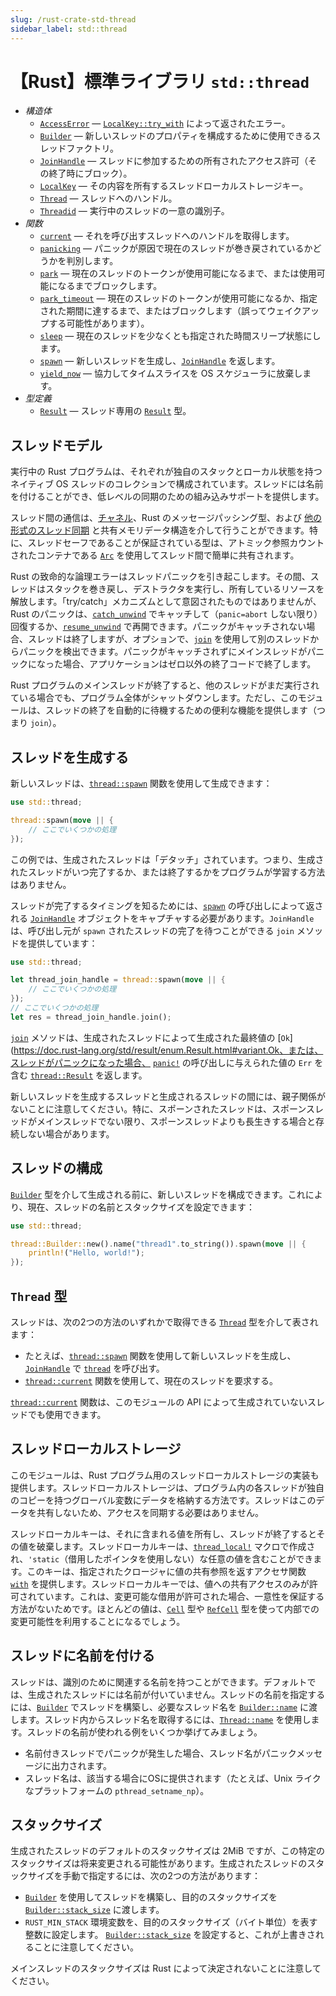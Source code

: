 ```yaml
---
slug: /rust-crate-std-thread
sidebar_label: std::thread
---
```


# 【Rust】標準ライブラリ `std::thread`

- _構造体_
  - [`AccessError`](https://doc.rust-lang.org/std/thread/struct.AccessError.html) — [`LocalKey::try_with`](https://doc.rust-lang.org/std/thread/struct.LocalKey.html#method.try_with) によって返されたエラー。
  - [`Builder`](https://doc.rust-lang.org/std/thread/struct.Builder.html) — 新しいスレッドのプロパティを構成するために使用できるスレッドファクトリ。
  - [`JoinHandle`](https://doc.rust-lang.org/std/thread/struct.JoinHandle.html) — スレッドに参加するための所有されたアクセス許可（その終了時にブロック）。
  - [`LocalKey`](https://doc.rust-lang.org/std/thread/struct.LocalKey.html) — その内容を所有するスレッドローカルストレージキー。
  - [`Thread`](https://doc.rust-lang.org/std/thread/struct.Thread.html) — スレッドへのハンドル。
  - [`Threadid`](https://doc.rust-lang.org/std/thread/struct.ThreadId.html) — 実行中のスレッドの一意の識別子。
- _関数_
  - [`current`](https://doc.rust-lang.org/std/thread/fn.current.html) — それを呼び出すスレッドへのハンドルを取得します。
  - [`panicking`](https://doc.rust-lang.org/std/thread/fn.panicking.html) — パニックが原因で現在のスレッドが巻き戻されているかどうかを判別します。
  - [`park`](https://doc.rust-lang.org/std/thread/fn.park.html) — 現在のスレッドのトークンが使用可能になるまで、または使用可能になるまでブロックします。
  - [`park_timeout`](https://doc.rust-lang.org/std/thread/fn.park_timeout.html) — 現在のスレッドのトークンが使用可能になるか、指定された期間に達するまで、またはブロックします（誤ってウェイクアップする可能性があります）。
  - [`sleep`](https://doc.rust-lang.org/std/thread/fn.sleep.html) — 現在のスレッドを少なくとも指定された時間スリープ状態にします。
  - [`spawn`](https://doc.rust-lang.org/std/thread/fn.spawn.html) — 新しいスレッドを生成し、[`JoinHandle`](https://doc.rust-lang.org/std/thread/struct.JoinHandle.html) を返します。
  - [`yield_now`](https://doc.rust-lang.org/std/thread/fn.yield_now.html) — 協力してタイムスライスを OS スケジューラに放棄します。
- _型定義_
  - [`Result`](https://doc.rust-lang.org/std/thread/type.Result.html) — スレッド専用の [`Result`](https://doc.rust-lang.org/std/result/enum.Result.html) 型。

## スレッドモデル

実行中の Rust プログラムは、それぞれが独自のスタックとローカル状態を持つネイティブ OS スレッドのコレクションで構成されています。スレッドには名前を付けることができ、低レベルの同期のための組み込みサポートを提供します。

スレッド間の通信は、[チャネル](https://doc.rust-lang.org/std/sync/mpsc/index.html)、Rust のメッセージパッシング型、および [他の形式のスレッド同期](https://doc.rust-lang.org/std/sync/index.html) と共有メモリデータ構造を介して行うことができます。特に、スレッドセーフであることが保証されている型は、アトミック参照カウントされたコンテナである [`Arc`](https://doc.rust-lang.org/std/sync/struct.Arc.html) を使用してスレッド間で簡単に共有されます。

Rust の致命的な論理エラーはスレッドパニックを引き起こします。その間、スレッドはスタックを巻き戻し、デストラクタを実行し、所有しているリソースを解放します。「try/catch」メカニズムとして意図されたものではありませんが、Rust のパニックは、[`catch_unwind`](https://doc.rust-lang.org/std/panic/fn.catch_unwind.html) でキャッチして（`panic=abort` しない限り）回復するか、[`resume_unwind`](https://doc.rust-lang.org/std/panic/fn.resume_unwind.html) で再開できます。パニックがキャッチされない場合、スレッドは終了しますが、オプションで、[`join`](https://doc.rust-lang.org/std/thread/struct.JoinHandle.html#method.join) を使用して別のスレッドからパニックを検出できます。パニックがキャッチされずにメインスレッドがパニックになった場合、アプリケーションはゼロ以外の終了コードで終了します。

Rust プログラムのメインスレッドが終了すると、他のスレッドがまだ実行されている場合でも、プログラム全体がシャットダウンします。ただし、このモジュールは、スレッドの終了を自動的に待機するための便利な機能を提供します（つまり `join`）。

## スレッドを生成する

新しいスレッドは、[`thread::spawn`](https://doc.rust-lang.org/std/thread/fn.spawn.html) 関数を使用して生成できます：

```rust 
use std::thread;

thread::spawn(move || {
    // ここでいくつかの処理
});
```

この例では、生成されたスレッドは「デタッチ」されています。つまり、生成されたスレッドがいつ完了するか、または終了するかをプログラムが学習する方法はありません。

スレッドが完了するタイミングを知るためには、[`spawn`](https://doc.rust-lang.org/std/thread/fn.spawn.html) の呼び出しによって返される [`JoinHandle`](https://doc.rust-lang.org/std/thread/struct.JoinHandle.html) オブジェクトをキャプチャする必要があります。`JoinHandle` は、呼び出し元が `spawn` されたスレッドの完了を待つことができる `join` メソッドを提供しています：

```rust 
use std::thread;

let thread_join_handle = thread::spawn(move || {
    // ここでいくつかの処理
});
// ここでいくつかの処理
let res = thread_join_handle.join();
```

[`join`](https://doc.rust-lang.org/std/thread/struct.JoinHandle.html#method.join) メソッドは、生成されたスレッドによって生成された最終値の [`Ok`](https://doc.rust-lang.org/std/result/enum.Result.html#variant.Ok、または、スレッドがパニックになった場合、 [`panic!`](https://doc.rust-lang.org/std/macro.panic.html) の呼び出しに与えられた値の `Err` を含む [`thread::Result`](https://doc.rust-lang.org/std/thread/type.Result.html) を返します。

新しいスレッドを生成するスレッドと生成されるスレッドの間には、親子関係がないことに注意してください。特に、スポーンされたスレッドは、スポーンスレッドがメインスレッドでない限り、スポーンスレッドよりも長生きする場合と存続しない場合があります。

## スレッドの構成

[`Builder`](https://doc.rust-lang.org/std/thread/struct.Builder.html) 型を介して生成される前に、新しいスレッドを構成できます。これにより、現在、スレッドの名前とスタックサイズを設定できます：

```rust 
use std::thread;

thread::Builder::new().name("thread1".to_string()).spawn(move || {
    println!("Hello, world!");
});
```

## `Thread` 型

スレッドは、次の2つの方法のいずれかで取得できる [`Thread`](https://doc.rust-lang.org/std/thread/struct.Thread.html) 型を介して表されます：

- たとえば、[`thread::spawn`](https://doc.rust-lang.org/std/thread/fn.spawn.html) 関数を使用して新しいスレッドを生成し、[`JoinHandle`](https://doc.rust-lang.org/std/thread/struct.JoinHandle.html) で [`thread`](https://doc.rust-lang.org/std/thread/struct.JoinHandle.html#method.thread) を呼び出す。
- [`thread::current`](https://doc.rust-lang.org/std/thread/fn.current.html) 関数を使用して、現在のスレッドを要求する。

[`thread::current`](https://doc.rust-lang.org/std/thread/fn.current.html) 関数は、このモジュールの API によって生成されていないスレッドでも使用できます。

## スレッドローカルストレージ

このモジュールは、Rust プログラム用のスレッドローカルストレージの実装も提供します。スレッドローカルストレージは、プログラム内の各スレッドが独自のコピーを持つグローバル変数にデータを格納する方法です。スレッドはこのデータを共有しないため、アクセスを同期する必要はありません。

スレッドローカルキーは、それに含まれる値を所有し、スレッドが終了するとその値を破棄します。スレッドローカルキーは、[`thread_local!`](https://doc.rust-lang.org/std/macro.thread_local.html) マクロで作成され、`'static`（借用したポインタを使用しない）な任意の値を含むことができます。このキーは、指定されたクロージャに値の共有参照を返すアクセサ関数 [`with`](https://doc.rust-lang.org/std/thread/struct.LocalKey.html#method.with) を提供します。スレッドローカルキーでは、値への共有アクセスのみが許可されています。これは、変更可能な借用が許可された場合、一意性を保証する方法がないためです。ほとんどの値は、[`Cell`](https://doc.rust-lang.org/std/cell/struct.Cell.html) 型や [`RefCell`](https://doc.rust-lang.org/std/cell/struct.RefCell.html) 型を使って内部での変更可能性を利用することになるでしょう。

## スレッドに名前を付ける

スレッドは、識別のために関連する名前を持つことができます。デフォルトでは、生成されたスレッドには名前が付いていません。スレッドの名前を指定するには、[`Builder`](https://doc.rust-lang.org/std/thread/struct.Builder.html) でスレッドを構築し、必要なスレッド名を [`Builder::name`](https://doc.rust-lang.org/std/thread/struct.Builder.html#method.name) に渡します。スレッド内からスレッド名を取得するには、[`Thread::name`](https://doc.rust-lang.org/std/thread/struct.Thread.html#method.name) を使用します。スレッドの名前が使われる例をいくつか挙げてみましょう。

- 名前付きスレッドでパニックが発生した場合、スレッド名がパニックメッセージに出力されます。
- スレッド名は、該当する場合にOSに提供されます（たとえば、Unix ライクなプラットフォームの `pthread_setname_np`）。

## スタックサイズ

生成されたスレッドのデフォルトのスタックサイズは 2MiB ですが、この特定のスタックサイズは将来変更される可能性があります。生成されたスレッドのスタックサイズを手動で指定するには、次の2つの方法があります：

- [`Builder`](https://doc.rust-lang.org/std/thread/struct.Builder.html) を使用してスレッドを構築し、目的のスタックサイズを [`Builder::stack_size`](https://doc.rust-lang.org/std/thread/struct.Builder.html#method.stack_size) に渡します。
- `RUST_MIN_STACK` 環境変数を、目的のスタックサイズ（バイト単位）を表す整数に設定します。 [`Builder::stack_size`](https://doc.rust-lang.org/std/thread/struct.Builder.html#method.stack_size) を設定すると、これが上書きされることに注意してください。

メインスレッドのスタックサイズは Rust によって決定されないことに注意してください。
